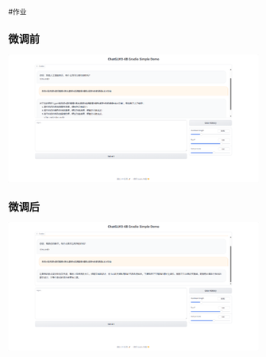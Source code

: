 #作业

## 微调前
![web_lora_before.png](web_lora_before.png)

## 微调后
![web_lora_after.png](web_lora_after.png)

